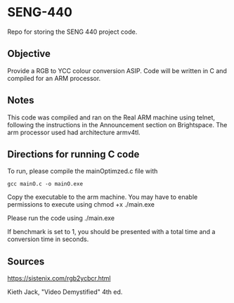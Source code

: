# SENG-440
Repo for storing the SENG 440 project code.

## Objective
Provide a RGB to YCC colour conversion ASIP. Code will be written in C and compiled for an ARM processor.

## Notes
This code was compiled and ran on the Real ARM machine using telnet, following the instructions in the Announcement section on Brightspace. The arm processor used had architecture armv4tl.

## Directions for running C code
To run, please compile the mainOptimzed.c file with 
```
gcc mainO.c -o mainO.exe
```

Copy the executable to the arm machine. You may have to enable permissions to execute using chmod +x ./main.exe

Please run the code using ./main.exe

If benchmark is set to 1, you should be presented with a total time and a conversion time in seconds.

## Sources
https://sistenix.com/rgb2ycbcr.html

Kieth Jack, "Video Demystified" 4th ed.
